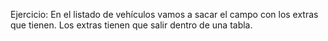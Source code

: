 Ejercicio: En el listado de vehículos vamos a sacar el campo con los extras que tienen. Los extras tienen que salir dentro de una tabla.
